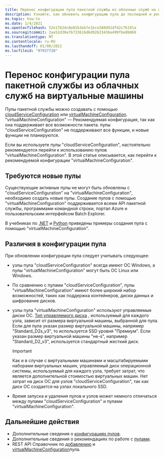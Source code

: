 ```yaml
---
title: Перенос конфигурации пула пакетной службы из облачных служб на виртуальные машины
description: Узнайте, как обновить конфигурацию пула до последней и рекомендуемой конфигурации.
ms.topic: how-to
ms.date: 1/4/2021
ms.openlocfilehash: 52e1762dc8e81b3eb7e1bce388d91dfd2c76191a
ms.sourcegitcommit: 2aa52d30e7b733616d6d92633436e499fbe8b069
ms.translationtype: MT
ms.contentlocale: ru-RU
ms.lasthandoff: 01/06/2021
ms.locfileid: "97937710"
---
```

# <a name="migrate-batch-pool-configuration-from-cloud-services-to-virtual-machines"></a>Перенос конфигурации пула пакетной службы из облачных служб на виртуальные машины

Пулы пакетной службы можно создавать с помощью [cloudServiceConfiguration](https://docs.microsoft.com/rest/api/batchservice/pool/add#cloudserviceconfiguration) или [virtualMachineConfiguration](https://docs.microsoft.com/rest/api/batchservice/pool/add#virtualmachineconfiguration). "virtualMachineConfiguration" — Рекомендуемая конфигурация, так как она поддерживает все возможности пакета. пулы "cloudServiceConfiguration" не поддерживают все функции, и новые функции не планируются.

Если вы используете пулы "cloudServiceConfiguration", настоятельно рекомендуется перейти к использованию пулов "virtualMachineConfiguration". В этой статье описывается, как перейти к рекомендуемой конфигурации "virtualMachineConfiguration".

## <a name="new-pools-are-required"></a>Требуются новые пулы

Существующие активные пулы не могут быть обновлены с "cloudServiceConfiguration" на "virtualMachineConfiguration", необходимо создать новые пулы. Создание пулов с помощью "virtualMachineConfiguration" поддерживается всеми API пакетной службы, программами командной строки, портал Azure и пользовательским интерфейсом Batch Explorer.

В учебниках по [.NET](tutorial-parallel-dotnet.md) и [Python](tutorial-parallel-python.md) приведены примеры создания пула с помощью "virtualMachineConfiguration".

## <a name="pool-configuration-differences"></a>Различия в конфигурации пула

При обновлении конфигурации пула следует учитывать следующее:

- узлы пула "cloudServiceConfiguration" всегда имеют ОС Windows, а пулы "virtualMachineConfiguration" могут быть ОС Linux или Windows.
- По сравнению с пулами "cloudServiceConfiguration", пулы "virtualMachineConfiguration" имеют более широкий набор возможностей, таких как поддержка контейнеров, диски данных и шифрование дисков.
- узлы пула "virtualMachineConfiguration" используют управляемые диски ОС. [Тип управляемого диска](../virtual-machines/disks-types.md) , используемый для каждого узла, зависит от размера виртуальной машины, выбранной для пула. Если для пула указан размер виртуальной машины, например "Standard_D2s_v3", то используется SSD уровня "Премиум". Если указан размер виртуальной машины "не-s", например "Standard_D2_v3", используется стандартный жесткий диск.

   > [!IMPORTANT]
   > Как и в случае с виртуальными машинами и масштабируемыми наборами виртуальных машин, управляемый диск операционной системы, используемый для каждого узла, требует затрат, что является дополнительной стоимостью виртуальных машин. Нет затрат на диск ОС для узлов "cloudServiceConfiguration", так как диск ОС создается на узлах локального SSD.

- Время запуска и удаления пулов и узлов может немного отличаться между пулами "cloudServiceConfiguration" и пулами "virtualMachineConfiguration".

## <a name="next-steps"></a>Дальнейшие действия

- Дополнительные сведения о [конфигурациях пулов](nodes-and-pools.md#configurations).
- Дополнительные сведения о рекомендациях по работе с [пулами](best-practices.md#pools).
- REST API Справочник по [добавлению](https://docs.microsoft.com/rest/api/batchservice/pool/add) и [virtualMachineConfiguration](https://docs.microsoft.com/rest/api/batchservice/pool/add#virtualmachineconfiguration)пула.
